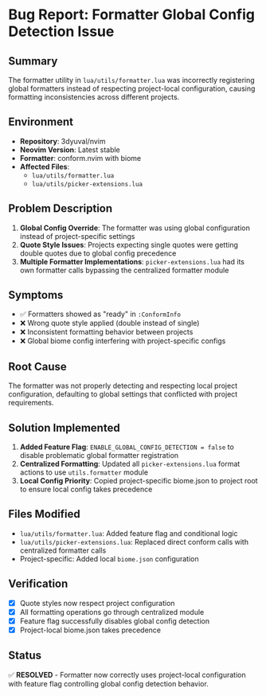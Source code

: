 # Bug Report: Formatter Global Config Detection Issue

## Summary
The formatter utility in `lua/utils/formatter.lua` was incorrectly registering global formatters instead of respecting project-local configuration, causing formatting inconsistencies across different projects.

## Environment
- **Repository**: 3dyuval/nvim
- **Neovim Version**: Latest stable
- **Formatter**: conform.nvim with biome
- **Affected Files**: 
  - `lua/utils/formatter.lua`
  - `lua/utils/picker-extensions.lua`

## Problem Description
1. **Global Config Override**: The formatter was using global configuration instead of project-specific settings
2. **Quote Style Issues**: Projects expecting single quotes were getting double quotes due to global config precedence
3. **Multiple Formatter Implementations**: `picker-extensions.lua` had its own formatter calls bypassing the centralized formatter module

## Symptoms
- ✅ Formatters showed as "ready" in `:ConformInfo`
- ❌ Wrong quote style applied (double instead of single)
- ❌ Inconsistent formatting behavior between projects
- ❌ Global biome config interfering with project-specific configs

## Root Cause
The formatter was not properly detecting and respecting local project configuration, defaulting to global settings that conflicted with project requirements.

## Solution Implemented
1. **Added Feature Flag**: `ENABLE_GLOBAL_CONFIG_DETECTION = false` to disable problematic global formatter registration
2. **Centralized Formatting**: Updated all `picker-extensions.lua` format actions to use `utils.formatter` module
3. **Local Config Priority**: Copied project-specific biome.json to project root to ensure local config takes precedence

## Files Modified
- `lua/utils/formatter.lua`: Added feature flag and conditional logic
- `lua/utils/picker-extensions.lua`: Replaced direct conform calls with centralized formatter calls
- Project-specific: Added local `biome.json` configuration

## Verification
- [x] Quote styles now respect project configuration
- [x] All formatting operations go through centralized module
- [x] Feature flag successfully disables global config detection
- [x] Project-local biome.json takes precedence

## Status
✅ **RESOLVED** - Formatter now correctly uses project-local configuration with feature flag controlling global config detection behavior.